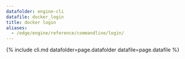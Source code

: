 ```yaml
---
datafolder: engine-cli
datafile: docker_login
title: docker login
aliases:
  - /edge/engine/reference/commandline/login/
---
```

<!--
This page is automatically generated from Docker's source code. If you want to
suggest a change to the text that appears here, open a ticket or pull request
in the source repository on GitHub:

https://github.com/docker/cli
-->
{% include cli.md datafolder=page.datafolder datafile=page.datafile %}
